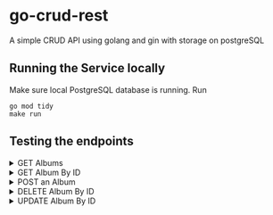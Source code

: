 # go-crud-rest

A simple CRUD API using golang and gin with storage on postgreSQL

## Running the Service locally

Make sure local PostgreSQL database is running. 
Run
```
go mod tidy
make run
```


## Testing the endpoints

<details>
<summary>
GET Albums
</summary>

`curl http://localhost:8080/albums`
</details>

<details>
<summary>
GET Album By ID
</summary>

`curl http://localhost:8080/albums/2`
</details>

<details>
<summary>
POST an Album
</summary>

```
curl http://localhost:8080/albums \
    --include \
    --header "Content-Type: application/json" \
    --request "POST" \
    --data '{"title": "Fire","artist": "Tiesto","price": 29}'
```
</details>

<details>
<summary>
DELETE Album By ID
</summary>

`curl -X DELETE http://localhost:8080/albums/2`
</details>

<details>
<summary>
UPDATE Album By ID
</summary>

`curl -X PUT -d '{"price" : 12}' http://localhost:8080/albums/1`
</details>
